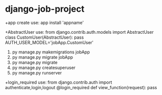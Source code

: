 # django-job-project


+app create use: app install 
'appname'

+AbstractUser use:
from django.contrib.auth.models import AbstractUser
class CustomUser(AbstractUser):
	pass
AUTH_USER_MODEL='jobApp.CustomUser'
1) py manage.py makemigrations jobApp
2) py manage.py migrate jobApp
3) py manage.py migrate
4) py manage.py createsuperuser
5) py manage.py runserver

+login_required use:
from django.contrib.auth import authenticate,login,logout
@login_required
def view_function(request):
    pass
